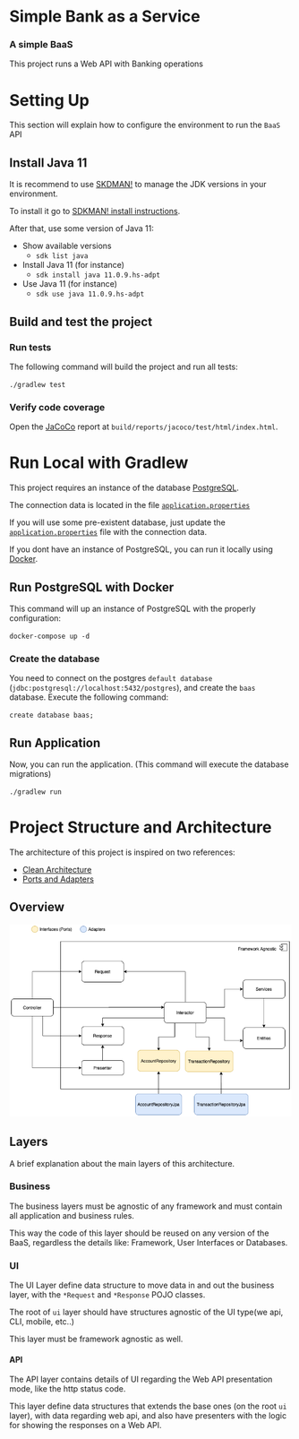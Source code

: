 # Simple Bank as a Service
### A simple BaaS 
This project runs a Web API with Banking operations

# Setting Up
This section will explain how to configure the environment to run the `BaaS` API

## Install Java 11
It is recommend to use [SKDMAN!](https://sdkman.io) to manage the JDK versions in your environment.

To install it go to [SDKMAN! install instructions](https://sdkman.io/install).

After that, use some version of Java 11:
 - Show available versions 
   - `sdk list java`
 - Install Java 11 (for instance)
   - `sdk install java 11.0.9.hs-adpt`
 - Use Java 11 (for instance)
   - `sdk use java 11.0.9.hs-adpt`

## Build and test the project
### Run tests
The following command will build the project and run all tests:

`./gradlew test`

### Verify code coverage 
Open the [JaCoCo](https://www.jacoco.org/jacoco/) report at `build/reports/jacoco/test/html/index.html`.


# Run Local with Gradlew
This project requires an instance of the database [PostgreSQL](https://www.postgresql.org/). 

The connection data is located in the file [`application.properties`](https://github.com/fredpolicarpo/spring-boot-groovy-baas/blob/main/src/main/resources/application.properties)

If you will use some pre-existent database, just update the [`application.properties`](https://github.com/fredpolicarpo/spring-boot-groovy-baas/blob/main/src/main/resources/application.properties) 
file with the connection data.

If you dont have an instance of PostgreSQL, you can run it locally using [Docker](https://www.docker.com/).

## Run PostgreSQL with Docker
This command will up an instance of PostgreSQL with the properly configuration:

`docker-compose up -d`

### Create the database
You need to connect on the postgres `default database` (`jdbc:postgresql://localhost:5432/postgres`), and create the `baas` database.
Execute the following command:

`create database baas;`

## Run Application
Now, you can run the application. (This command will execute the database migrations)

`./gradlew run`

# Project Structure and Architecture
The architecture of this project is inspired on two references:

 - [Clean Architecture](https://blog.cleancoder.com/uncle-bob/2012/08/13/the-clean-architecture.html)
 - [Ports and Adapters](https://en.wikipedia.org/wiki/Hexagonal_architecture_(software))
 
## Overview

![architecture overview image](https://github.com/fredpolicarpo/spring-boot-groovy-baas/blob/main/Architecture.png)
 
## Layers
A brief explanation about the main layers of this architecture.

### Business
The business layers must be agnostic of any framework and must contain all application and business rules.

This way the code of this layer should be reused on any version of the BaaS, regardless the details like: Framework, User Interfaces or Databases.

### UI
The UI Layer define data structure to move data in and out the business layer, with the `*Request` and `*Response` POJO classes.

The root of `ui` layer should have structures agnostic of the UI type(we api, CLI, mobile, etc..)

This layer must be framework agnostic as well.

#### API

The API layer contains details of UI regarding the Web API presentation mode, like the http status code.

This layer define data structures that extends the base ones (on the root `ui` layer), with data regarding web api, 
and also have presenters with the logic for showing the responses on a Web API.

